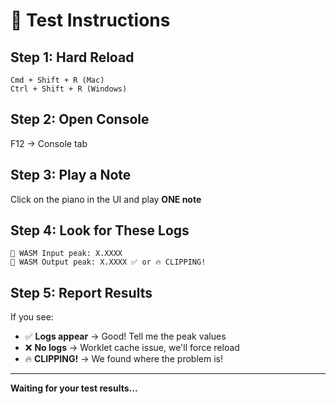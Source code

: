 # 🧪 Test Instructions

## Step 1: Hard Reload
```
Cmd + Shift + R (Mac)
Ctrl + Shift + R (Windows)
```

## Step 2: Open Console
F12 → Console tab

## Step 3: Play a Note
Click on the piano in the UI and play **ONE note**

## Step 4: Look for These Logs
```
🔬 WASM Input peak: X.XXXX
🔬 WASM Output peak: X.XXXX ✅ or 🔥 CLIPPING!
```

## Step 5: Report Results
If you see:
- ✅ **Logs appear** → Good! Tell me the peak values
- ❌ **No logs** → Worklet cache issue, we'll force reload
- 🔥 **CLIPPING!** → We found where the problem is!

---

**Waiting for your test results...**
